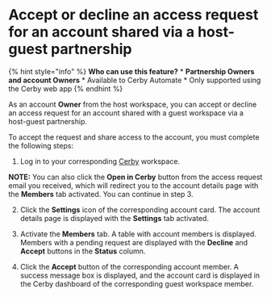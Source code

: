 # Accept or decline an access request for an account shared via a host-guest partnership

{% hint style="info" %} **Who can use this feature?** * **Partnership Owners
and account Owners** * Available to Cerby Automate * Only supported using the
Cerby web app {% endhint %}

As an account **Owner** from the host workspace, you can accept or decline an
access request for an account shared with a guest workspace via a host-guest
partnership.

To accept the request and share access to the account, you must complete the
following steps:

  1. Log in to your corresponding [Cerby](https://app.cerby.com/) workspace.

**NOTE:** You can also click the **Open in Cerby** button from the access
request email you received, which will redirect you to the account details
page with the **Members** tab activated. You can continue in step 3.

  2. Click the **Settings** icon of the corresponding account card. The account details page is displayed with the **Settings** tab activated.

  3. Activate the **Members** tab. A table with account members is displayed. Members with a pending request are displayed with the **Decline** and **Accept** buttons in the **Status** column.

  4. Click the **Accept** button of the corresponding account member. A success message box is displayed, and the account card is displayed in the Cerby dashboard of the corresponding guest workspace member.

